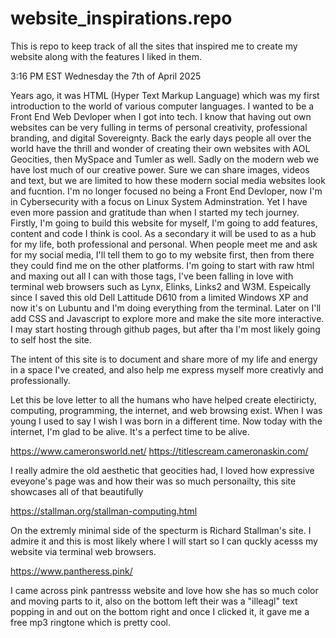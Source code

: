 # website_inspirations.repo
This is repo to keep track of all the sites that inspired me to create my website along with the features I liked in them.

3:16 PM EST Wednesday the 7th of April 2025

Years ago, it was HTML (Hyper Text Markup Language) which was my first introduction to the world of various computer languages. I wanted to be a Front End Web Devloper when I got into tech. I know that having out own websites can be very fulling in terms of personal creativity, professional branding, and digital Sovereignty. Back the early days people all over the world have the thrill and wonder of creating their own websites with AOL Geocities, then MySpace and Tumler as well. Sadly on the modern web we have lost much of our creative power. Sure we can share images, videos and text, but we are limited to how these modern social media websites look and fucntion. I'm no longer focused no being a Front End Devloper, now I'm in Cybersecurity with a focus on Linux System Adminstration. Yet I have even more passion and gratitude than when I started my tech journey. Firstly, I'm going to build this website for myself, I'm going to add features, content and code I think is cool. As a secondary it will be used to as a hub for my life, both professional and personal. When people meet me and ask for my social media, I'll tell them to go to my website first, then from there they could find me on the other platforms. I'm going to start with raw html and maxing out all I can with those tags, I've been falling in love with terminal web browsers such as Lynx, Elinks, Links2 and W3M. Espeically since I saved this old Dell Lattitude D610 from a limited Windows XP and now it's on Lubuntu and I'm doing everything from the terminal. Later on I'll add CSS and Javascript to explore more and make the site more interactive. I may start hosting through github pages, but after tha I'm most likely going to self host the site. 

The intent of this site is to document and share more of my life and energy in a space I've created, and also help me express myself more creativly and professionally. 

Let this be love letter to all the humans who have helped create electiricty, computing, programming, the internet, and web browsing exist. When I was young I used to say I wish I was born in a different time. Now today with the internet, I'm glad to be alive. It's a perfect time to be alive. 


https://www.cameronsworld.net/
https://titlescream.cameronaskin.com/

I really admire the old aesthetic that geocities had, I loved how expressive eveyone's page was and how their was so much personailty, this site showcases all of that beautifully 

https://stallman.org/stallman-computing.html

On the extremly minimal side of the specturm is Richard Stallman's site. I admire it and this is most likely where I will start so I can quckly acesss my website via terminal web browsers. 

https://www.pantheress.pink/

I came across pink pantresss website and love how she has so much color and moving parts to it, also on the bottom left their was a "illeagl" text popping in and out on the bottom right and once I clicked it, it gave me a free mp3 ringtone which is pretty cool. 


